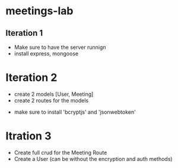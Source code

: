 # meetings-lab

## Iteration 1

- Make sure to have the server runnign
- install express, mongoose

# Iteration 2

- create 2 models [User, Meeting]
- create 2 routes for the models

* make sure to install 'bcryptjs' and 'jsonwebtoken'

# Itration 3

- Create full crud for the Meeting Route
- Create a User (can be without the encryption and auth methods)
